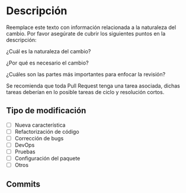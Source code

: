 # Descripción

Reemplace este texto con información relacionada a la naturaleza del cambio. Por favor asegúrate de cubrir los siguientes puntos en la descripción:

¿Cuál es la naturaleza del cambio?

¿Por qué es necesario el cambio?

¿Cuáles son las partes más importantes para enfocar la revisión?

Se recomienda que toda Pull Request tenga una tarea asociada, dichas tareas deberían en lo posible tareas de ciclo y resolución cortos.

## Tipo de modificación
- [ ] Nueva característica
- [ ] Refactorización de código
- [ ] Corrección de bugs
- [ ] DevOps
- [ ] Pruebas
- [ ] Configuración del paquete
- [ ] Otros

## Commits
